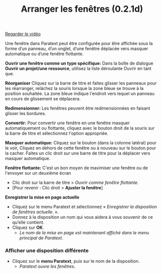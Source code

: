 ﻿---
title: Arranger les fenêtres (0.2.1d)
---
[Regarder le vidéo](https://vimeopro.com/lingtransoft/paratext9fr/video/412695128)

Une fenêtre dans Paratext peut être configurée pour être affichée sous la forme d’un panneau, d’un onglet, d’une fenêtre déplacée vers masquer automatique ou d’une fenêtre flottante.

**Ouvrir une fenêtre comme un type spécifique:** Dans la boîte de dialogue **Ouvrir un projet/une ressource**, utilisez la liste déroulante Ouvrir en tant que.

**Réorganiser** Cliquez sur la barre de titre et faites glisser les panneaux pour les réarranger, relâchez la souris lorsque la zone bleue se trouve à la position souhaitée. La zone bleue indique l'endroit vers lequel un panneau en cours de glissement se déplacera.

**Redimensionner:** Les fenêtres peuvent être redimensionnées en faisant glisser les bordures.

**Convertir:** Pour convertir une fenêtre en une fenêtre masquer automatiquement ou flottante, cliquez avec le bouton droit de la souris sur la barre de titre et sélectionnez l'option appropriée.

**Masquer automatique:** Cliquez sur le bouton (dans la colonne latéral) pour le voir, Cliquez en dehors de cette fenêtre ou à nouveau sur le bouton pour la cacher. Faites un clic droit sur une barre de titre pour la déplacer vers masquer automatique.

**Fenêtre flottante:** C'est un bon moyen de maximiser une fenêtre ou de l'envoyer sur un deuxième écran
-  Clic droit sur la barre de titre \> *Ouvrir comme fenêtre flottante*.
-  [Pour revenir : Clic droit \> **Ajuster la fenêtre**]

**Enregistrer la mise en page actuelle**

-   Cliquez sur le menu Paratext et sélectionnez « *Enregistrer la disposition de fenêtres actuelle*. ».
-   Donnez à la disposition un nom qui vous aidera à vous souvenir de ce qu’elle contient.
-   Cliquez sur **OK**.
    -  *Le nom de la mise en page est maintenant affiché dans le menu principal de Paratext*.

### Afficher une disposition différente

-   Cliquez sur le **menu Paratext**, puis sur le nom de la disposition.
    -  *Paratext ouvre les fenêtres*.

